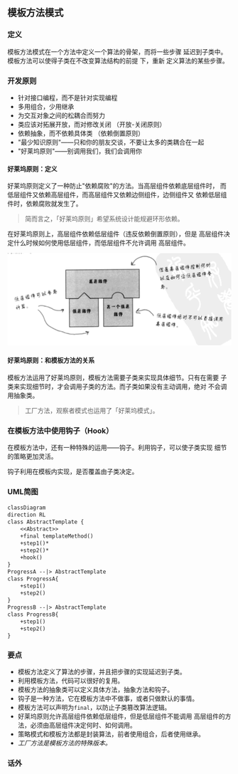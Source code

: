 ## 模板方法模式

### 定义

模板方法模式在一个方法中定义一个算法的骨架，而将一些步骤
延迟到子类中。模板方法可以使得子类在不改变算法结构的前提
下，重新 定义算法的某些步骤。

### 开发原则

- 针对接口编程，而不是针对实现编程
- 多用组合，少用继承
- 为交互对象之间的松耦合而努力
- 类应该对拓展开放，而对修改关闭 （开放-关闭原则）
- 依赖抽象，而不依赖具体类 （依赖倒置原则）
- "最少知识原则"——只和你的朋友交谈，不要让太多的类耦合在一起
- "好莱坞原则"——别调用我们，我们会调用你

#### 好莱坞原则：定义
好莱坞原则定义了一种防止"依赖腐败"的方法。当高层组件依赖底层组件时，
而低层组件又依赖高层组件，而高层组件又依赖边侧组件，边侧组件又
依赖低层组件时，依赖腐败就发生了。

> 简而言之，「好莱坞原则」希望系统设计能规避环形依赖。

在好莱坞原则上，高层组件依赖低层组件（违反依赖倒置原则），但是
高层组件决定什么时候如何使用低层组件，而低层组件不允许调用
高层组件。

![](hollywood.png)

#### 好莱坞原则：和模板方法的关系

模板方法运用了好莱坞原则，模板方法需要子类来实现具体细节。只有在需要
子类来实现细节时，才会调用子类的方法。而子类如果没有主动调用，绝对
不会调用抽象类。

> 工厂方法，观察者模式也运用了「好莱坞模式」。

### 在模板方法中使用钩子（Hook）

在模板方法中，还有一种特殊的运用——钩子。利用钩子，可以使子类实现
细节的策略更加灵活。

钩子利用在模板内实现，是否覆盖由子类决定。

### UML简图

```mermaid
classDiagram
direction RL
class AbstractTemplate {
    <<Abstract>>
    +final templateMethod()
    +step1()*
    +step2()*
    +hook()
}
ProgressA --|> AbstractTemplate
class ProgressA{
    +step1()
    +step2()
}
ProgressB --|> AbstractTemplate
class ProgressB{
    +step1()
    +step2()
}
```

### 要点
- 模板方法定义了算法的步骤，并且把步骤的实现延迟到子类。
- 利用模板方法，代码可以很好的复用。
- 模板方法的抽象类可以定义具体方法，抽象方法和钩子。
- 钩子是一种方法，它在模板方法中不做事，或者只做默认的事情。
- 模板方法可以声明为`final`，以防止子类篡改算法逻辑。
- 好莱坞原则允许高层组件依赖低层组件，但是低层组件不能调用
高层组件的方法，必须由高层组件决定何时、如何调用。
- 策略模式和模板方法都是封装算法，前者使用组合，后者使用继承。
- *工厂方法是模板方法的特殊版本。*

### 话外